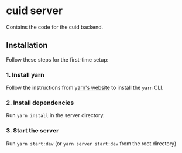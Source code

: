 # cuid server

Contains the code for the cuid backend.

## Installation

Follow these steps for the first-time setup:

### 1. Install yarn

Follow the instructions from [yarn's website](https://classic.yarnpkg.com/lang/en/docs/install) to install the `yarn` CLI.

### 2. Install dependencies

Run `yarn install` in the server directory.

### 3. Start the server

Run `yarn start:dev` (or `yarn server start:dev` from the root directory)
